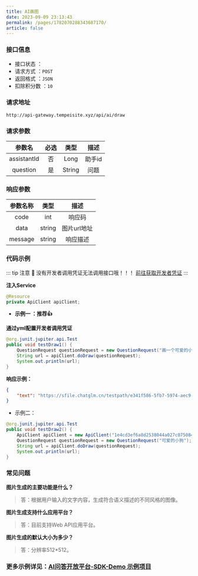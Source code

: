 ```yaml
---
title: AI画图
date: 2023-09-09 23:13:43
permalink: /pages/1782070288343687170/
article: false
---
```


### 接口信息

- 接口状态 ： <Badge text="正常"/>
- 请求方式 ：`POST`
- 返回格式 ：`JSON`
- 扣除积分数 ：`10`

### 请求地址 
```shell
http://api-gateway.tempeisite.xyz/api/ai/draw
```

### 请求参数 

| 参数名  | 必选 | 类型 |   描述   |
|:----:|:---:|:--:|:---:|
|   assistantId   |  否  |  Long  | 助手id |
|   question   |  是  |  String  | 问题 |

### 响应参数 

|  参数名称   |  类型  |   描述    |
|:-------:| :----: |:-------:|
|  code   |  int   |   响应码   |
|  data   | string | 图片url地址 |
| message | string |  响应描述   |

### 代码示例

::: tip 注意 🔔️
没有开发者调用凭证无法调用接口哦！！！ [前往获取开发者凭证](http://api.tempeisite.xyz/)
:::

**注入Service**

```java
@Resource
private ApiClient apiClient;
```

- **示例一 ：推荐👍**

**通过yml配置开发者调用凭证**

```java
@org.junit.jupiter.api.Test
public void testDraw1() {
    QuestionRequest questionRequest = new QuestionRequest("画一个可爱的小猫");
    String url = apiClient.doDraw(questionRequest);
    System.out.println(url);
}
```

**响应示例：**

```json
{
    "text": "https://sfile.chatglm.cn/testpath/e341f586-5fb7-5974-aec9-cd3e1f802223_0.png"
}
```

- 示例二：

```Java
@org.junit.jupiter.api.Test
public void testDraw2() {
    ApiClient apiClient = new ApiClient("1e4cd3ef6a8d2538044a027c07508488", "af5a11324adf26ae19d79a88b8e6cd08");
    QuestionRequest questionRequest = new QuestionRequest("可爱的小狗");
    String url = apiClient.doDraw(questionRequest);
    System.out.println(url);
}
```

### 常见问题
**图片生成的主要功能是什么？**
> 答：根据用户输入的文字内容，生成符合语义描述的不同风格的图像。

**图片生成支持什么应用平台？**
> 答：目前支持Web API应用平台。

**图片生成的默认大小为多少？**
> 答：分辨率512*512。
###  **更多示例详见：[AI问答开放平台-SDK-Demo 示例项目](https://github.com/Tenpeisite/faiz-api-demo)**

